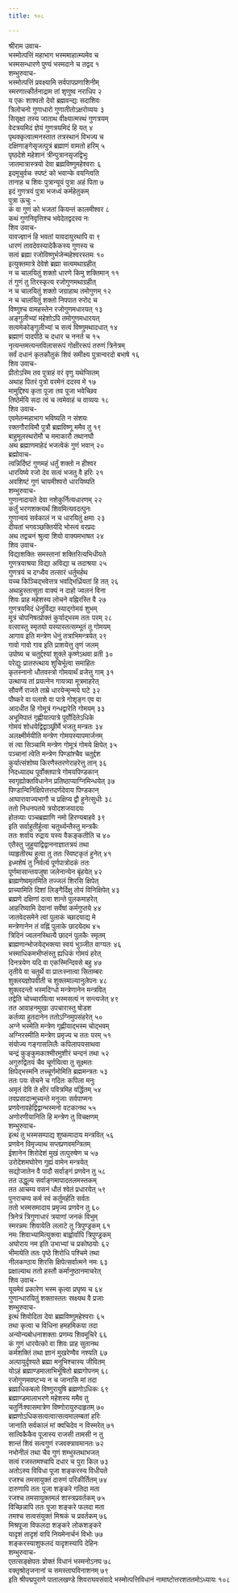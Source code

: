 ```yaml
---
title: १०८

---
```

श्रीराम उवाच-  
भस्मोत्पत्तिं महाभाग भस्ममाहात्म्यमेव च  
भस्मसन्धारणे पुण्यं भस्मदाने च तद्वद १  
शम्भुरुवाच-  
भस्मोत्पत्तिं प्रवक्ष्यामि सर्वपापप्रणाशिनीम्  
स्मरणात्कीर्तनाद्राम तां शृणुष्व नराधिप २  
य एकः शाश्वतो देवो ब्रह्मवन्द्यः सदाशिवः  
त्रिलोचनो गुणाधारो गुणातीतोऽक्षरोव्ययः ३  
सिसृक्षा तस्य जाताथ वीक्ष्यात्मस्थं गुणत्रयम्  
वेदत्रयमिदं ज्ञेयं गुणत्रयमिदं हि यत् ४  
पृथक्कृत्वात्मनस्तात तत्रस्थानं विभज्य च  
दक्षिणाङ्गेसृजत्पुत्रं ब्रह्माणं वामतो हरिम् ५  
पृष्ठदेशे महेशानं त्रीन्पुत्रानसृजद्विभुः  
जातमात्रास्त्रयो देवा ब्रह्मविष्णुमहेश्वराः ६  
इदमूचुर्वचः स्पष्टं को भवान्के वयन्त्विति  
तानाह च शिवः पुत्रान्यूयं पुत्रा अहं पिता ७  
इदं गुणत्रयं पुत्रा भजध्वं कर्महेतुकम्  
पुत्रा ऊचुः -  
कं वा गुणं को भजतां कियन्तं कालमीश्वर ८  
कथं गुणनिवृत्तिश्च भवेदेतद्वदस्व नः  
शिव उवाच-  
यावज्ज्ञानं हि भवतां यावदायुरथापि वा ९  
धारणं तावदेवस्यादेकैकस्य गुणस्य च  
सत्वं ब्रह्मा रजोविष्णुर्भजेन्महेश्वरस्तमः १०  
इत्युक्तमात्रे देवेशे ब्रह्मा सत्वमथाग्रहीत्  
न च चालयितुं शक्तो धारणे किमु शक्तिमान् ११  
तं गुणं तु तिरस्कृत्य रजोगुणमथाग्रहीत्  
न च चालयितुं शक्तो जग्राहाथ तमोगुणम् १२  
न च चालयितुं शक्तो निपपात रुरोद च  
विष्णुश्च वामहस्तेन रजोगुणमधारयत् १३  
अङ्गुलीभ्यां महेशोऽपि तमोगुणमधारयत्  
सत्वमेकोङ्गुलीभ्यां च सत्वं विष्णुमथादधात् १४  
ब्रह्माणं पादपीठे च दधार च ननर्त च १५  
नृत्यन्तमत्यन्तविलासरूपं गोक्षीररूपं तरुणं त्रिनेत्रम्  
सर्वं दधानं कृतकौतुकं शिवं समीक्ष्य पुत्रान्वरदो बभाषे १६  
शिव उवाच-  
प्रीतोऽस्मि तव पुत्राहं वरं वृणु यथेप्सितम्  
अथाह पितरं पुत्रो वरमेनं ददस्व मे १७  
मामुद्दिश्य कृता पूजा तव पूजा भवेच्छिव  
तिष्ठेर्मयि सदा त्वं च त्वमेवाहं च वाव्ययः १८  
शिव उवाच-  
एवमेतन्महाभाग भविष्यति न संशयः  
रक्तगौराविमौ पुत्रौ ब्रह्मविष्णू ममैव तु १९  
बाहुमूलस्थरोमौ च ममाकारौ तथानघौ  
अथ ब्रह्माणमाहेदं भजत्वेकं गुणं भवान् २०  
ब्रह्मोवाच-  
त्वन्निर्दिष्टं गुणमहं धर्तुं शक्तो न हीश्वर  
धारयिष्ये रजो देव सत्वं भजतु वै हरिः २१  
अवशिष्टं गुणं चायमीश्वरो धारयिष्यति  
शम्भुरुवाच-  
गुणानादायते देवा नशेकुर्नित्यधारणम् २२  
कर्तुं भरणशक्त्यर्थं शिवमित्यवदत्पुनः  
गुणान्वयं सर्वकालं न च धारयितुं क्षमाः २३  
दीयतां भगवञ्छक्तिर्यदि भोस्त्वं वरप्रदः  
अथ तद्वचनं श्रुत्वा शिवो वाक्यमभाषत २४  
शिव उवाच-  
विद्याशक्तिः समस्तानां शक्तिरित्यभिधीयते  
गुणत्रयाश्रया विद्या अविद्या च तदाश्रया २५  
गुणत्रयं च दग्ध्वैव तत्सारं धर्तुमर्हथ  
यच्च किञ्चिद्भवेत्तत्र भवद्भिर्ध्रियतां हि तत् २६  
अथाहुस्तत्सुता वाक्यं न दाहो ज्वलनं विना  
शिवः प्राह महेशस्य लोचने वह्निरस्ति वै २७  
गुणत्रयमिदं धेनुर्विद्या स्याद्गोमयं शुभम्  
मूत्रं चोपनिषत्प्रोक्तं कुर्याद्भस्म ततः परम् २८  
वत्सास्तु स्मृतयो यस्यास्तत्सम्भूतं तु गोमयम्  
आगाव इति मन्त्रेण धेनुं तत्राभिमन्त्रयेत् २९  
गावो गावो गाव इति प्राशयेत्तु तृणं जलम्  
उपोष्य च चतुर्द्दश्यां शुक्ले कृष्णेऽथवा व्रती ३०  
परेद्युः प्रातरुत्थाय शुचिर्भूत्वा समाहितः  
कृतस्नानो धौतवस्त्रो गोमयार्थं व्रजेत्तु गाम् ३१  
उत्थाप्य तां प्रयत्नेन गायत्र्या मूत्रमाहरेत्  
सौवर्णे राजते ताम्रे धारयेन्मृन्मये घटे ३२  
पौष्करे वा पलाशे वा पात्रे गोशृङ्ग एव वा  
आदधीत हि गोमूत्रं गन्धद्वारेति गोमयम् ३३  
अभूमिपातं गृह्णीयात्पात्रे पूर्वोदितेऽधिके  
गोमयं शोधयेद्विद्वाञ्छ्रीर्मे भजतु मन्त्रतः ३४  
अलक्ष्मीर्मयीति मन्त्रेण गोमयस्यापमार्जनम्  
सं त्वा सिञ्चामि मन्त्रेण गोमूत्रं गोमये क्षिपेत् ३५  
पञ्चानां त्वेति मन्त्रेण पिण्डांश्चैव चतुर्द्दश  
कुर्यात्संशोष्य किरणैस्तरणेराहरेत्तु तान् ३६  
निदध्यादथ पूर्वोक्तपात्रे गोमयपिण्डकान्  
स्वगृह्योक्तविधानेन प्रतिष्ठाप्याग्निमिन्धयेत् ३७  
पिण्डान्विनिक्षिपेत्तत्तदर्णदेवाय पिण्डकान्  
आघारावाज्यभागौ च प्रक्षिप्य द्वौ हुनेत्सुधीः ३८  
ततो निधनपतये त्रयोदशजयादयः  
होतव्याः पञ्चब्रह्माणि नमो हिरण्यबाहवे ३९  
इति सर्वाहुतीर्हुत्वा चतुर्थ्यन्तैस्तु मन्त्रकैः  
ततः शर्वाय रुद्राय यस्य वैकङ्कतीति च ४०  
एतैस्तु जुहुयाद्विद्वाननाज्ञातत्रयं तथा  
व्याहृतीरथ हुत्वा तु ततः स्विष्टकृतं हुनेत् ४१  
इध्मशेषं तु निर्वर्त्य पूर्णपात्रोदकं ततः  
पूर्णमासान्तयजुषा जलेनान्येन बृंहयेत् ४२  
ब्राह्मणेष्वमृतमिति तज्जलं शिरसि क्षिपेत्  
प्राच्यामिति दिशां लिङ्गैर्दिक्षु तोयं विनिक्षिपेत् ४३  
ब्रह्मणे दक्षिणां दत्वा शान्ते पुलकमाहरेत्  
आहरिष्यामि देवानां सर्वेषां कर्मगुप्तये ४४  
जातवेदसमेने त्वां पुलाकं च्छादयाद्य मे  
मन्त्रेणानेन तं वह्निं पुलाके छादयेदथ ४५  
त्रिदिनं ज्वलनस्थित्यै छादनं पुलकैः स्मृतम्  
ब्राह्मणान्भोजयेद्भक्त्या स्वयं भुञ्जीत वाग्यतः ४६  
भस्माधिकमभीप्संस्तु ह्यधिकं गोमयं हरेत्  
दिनत्रयेण यदि वा एकस्मिन्दिवसे बहु ४७  
तृतीये वा चतुर्थे वा प्रातःस्नात्वा सिताम्बरः  
शुक्लयज्ञोपवीती च शुक्लमाल्यानुलेपनः ४८  
शुक्लदन्तो भस्मदिग्धो मन्त्रेणानेन मन्त्रवित्  
तद्वेति चोच्चारयित्वा भस्मसत्यं न सन्त्यजेत् ४९  
तत आवाहनमुखा उपचारास्तु षोडश  
कर्तव्या हुतदानेन ततोऽग्निमुपसंहरेत् ५०  
अग्ने भस्मेति मन्त्रेण गृह्णीयाद्भस्म चोद्भवम्  
अग्निरस्मीति मन्त्रेण प्रमृज्य च ततः परम् ५१  
संयोज्य गङ्गासलिलैः कपिलापयसाथवा  
चन्द्रं कुङ्कुमकाश्मीरमुशीरं चन्दनं तथा ५२  
अगुरुद्वितयं चैव चूर्णयित्वा तु सूक्ष्मतः  
क्षिपेद्भस्मनि तच्चूर्णमोमिति ब्रह्ममन्त्रतः ५३  
ततः पयः सेचने च गदितः कपिला मनुः  
अमृतं देवि ते क्षीरं पवित्रमिह वर्द्धितम् ५४  
तवप्रसादान्मुच्यन्ते मनुजाः सर्वपाप्मनः  
प्रणवेनावहेद्विद्वान्भस्मनो वटकानथ ५५  
अणोरणीयानिति हि मन्त्रेण तु विचक्षणम्  
शम्भुरुवाच-  
इत्थं तु भस्मसम्पाद्य शुष्कमादाय मन्त्रवित् ५६  
प्रणवेन विमृज्याथ सप्तप्रणवमन्त्रितम्  
ईशानेन शिरोदेशं मुखं तत्पुरुषेण च ५७  
उरोदेशमघोरेण गुह्यं वामेन मन्त्रयेत्  
सद्योजातेन वै पादौ सर्वाङ्गं प्रणवेन तु ५८  
तत उद्धूल्य सर्वाङ्गमापादतलमस्तकम्  
तत आचम्य वसनं धौतं श्वेतं प्रधारयेत् ५९  
पुनराचम्य कर्म स्वं कर्तुमर्हति सर्वतः  
ततो भस्मसमादाय प्रमृज्य प्रणवेन तु ६०  
त्रिनेत्रं त्रिगुणाधारं त्रयाणां जनकं विभुम्  
स्मरन्नमः शिवायेति ललाटे तु त्रिपुण्ड्रकम् ६१  
नमः शिवाभ्यामित्युक्त्वा बाह्वोर्वापि त्रिपुण्ड्रकम्  
अघोराय नम इति उभाभ्यां च प्रकोष्ठयोः ६२  
भीमायेति ततः पृष्ठे शिरोधि पश्चिमे तथा  
नीलकण्ठाय शिरसि क्षिपेत्सर्वात्मने नमः ६३  
प्रक्षाल्याथ ततो हस्तौ कर्मानुष्ठानमाचरेत्  
शिव उवाच-  
यूयमेवं प्रकारेण भस्म कृत्वा प्रघृष्य च ६४  
गुणान्धारयितुं शक्तास्ततः स्रक्ष्यथ वै प्रजाः  
शम्भुरुवाच-  
इत्थं शिवोदिता देवा ब्रह्मविष्णुमहेश्वराः ६५  
तथा कृत्वा च विधिना हमहमिकया तदा  
अन्योन्यबोधनाशक्ताः प्रणम्य शिवमूचिरे ६६  
कं गुणं धारयेत्को वा शिवः प्राह सुतानथ  
कर्मशक्तिं तथा ज्ञानं मुखरेण्वैव नश्यति ६७  
अल्पायुर्दृश्यते ब्रह्मा मनुभिश्चास्य जीवितम्  
योऽहं ब्रह्माण्डमालाभिर्भूषितो ब्रह्मगोपनम् ६८  
रजोगुणमवष्टभ्य न च जानासि मां तदा  
ब्रह्माधिकबलो विष्णुरायुषि ब्रह्मणोऽधिकः ६९  
ब्रह्माण्डमालाभरणे महेशस्य ममैव तु  
चतुर्निःश्वासमात्रेण विष्णोरायुरुदाहृतम् ७०  
ब्रह्मणोऽधिकसत्वत्वात्सत्वमालम्बतां हरिः  
जानाति सर्वकालं मां क्वचिदेव न विस्मरेत् ७१  
सात्विकैकैव पूजास्य राजसी तामसी न तु  
शान्तं शिवं सत्वगुणं रजवक्त्रावमानतः ७२  
नभोनीलं तथा चैव गुणं शम्भुस्तथाभजत्  
सत्वं रजस्तमश्चापि दधार च पुरा किल ७३  
अतोऽस्य विविधा पूजा शङ्करस्य विधीयते  
रजश्च तमसायुक्तं दारुणं परिकीर्तितम् ७४  
दारुणापि ततः पूजा शङ्करे गतिदा मता  
रजश्च तमसायुक्तमलं शास्त्रप्रवर्तकम् ७५  
विच्छिन्नापि ततः पूजा शङ्करे फलदा मता  
तमश्च सत्वसंयुक्तं मिश्रकं च प्रवर्तकम् ७६  
मिश्रपूजा विफलदा शङ्करे लोकशङ्करे  
यादृशं तादृशं वापि नियमेनार्चनं विभोः ७७  
शङ्करस्याशुफलदं यादृशस्यापि देहिनः  
शम्भुरुवाच-  
एतत्सङ्क्षेपतः प्रोक्तं विधानं भस्मनोऽनघ ७८  
वक्तृश्रोतृजनानां च समस्ताघविनाशनम् ७९  
इति श्रीपद्मपुराणे पातालखण्डे शिवराघवसंवादे भस्मोत्पत्तिविधानं नामाष्टोत्तरशततमोऽध्यायः १०८